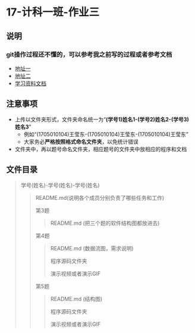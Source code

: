 # 17-计科一班-作业三

## 说明

### git操作过程还不懂的，可以参考我之前写的过程或者参考文档

* [地址一](https://github.com/WYDgits/17-class-1/blob/master/README.md)
* [地址二](https://github.com/WYDgits/17-class-1-task-2/blob/master/README.md)
* [学习资料文档](https://gitee.com/progit/)

## 注意事项

* 上传以文件夹形式，文件夹命名统一为“**(学号1)姓名1-(学号2)姓名2-(学号3)姓名3**”
	* 例如“(1705010104)王莹东-(1705010104)王莹东-(1705010104)王莹东”
	* 大家务必**严格按照格式命名文件夹**，以免统计错误
* 文件夹中，再以题号命名文件夹，相应题号的文件夹中放相应的程序和文档

## 文件目录
>学号(姓名)-学号(姓名)-学号(姓名)
>
>>README.md(说明各个成员分别负责了哪些任务和工作)
>>
>>第3题
>>
>>>README.md (把三个题的软件结构图都放进去)
>>
>>第4题
>>>README.md (数据流图，需求说明)
>>>
>>>程序源码文件夹
>>>
>>>演示视频或者演示GIF
>>
>>第5题
>>>README.md (结构图)
>>>
>>>程序源码文件夹
>>>
>>>演示视频或者演示GIF